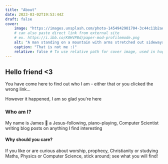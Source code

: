 ```yaml
---
title: "About"
date: 2023-03-02T19:53:44Z
draft: false
cover:
    image: "https://images.unsplash.com/photo-1454942901704-3c44c11b2ad1?ixlib=rb-4.0.3&ixid=MnwxMjA3fDB8MHxwaG90by1wYWdlfHx8fGVufDB8fHx8&auto=format&fit=crop&w=1740&q=80"
    # can also paste direct link from external site
    # ex. https://i.ibb.co/K0HVPBd/paper-mod-profilemode.png
    alt: "A man standing on a mountain with arms stretched out sideways"
    caption: "That is not me :)"
    relative: false # To use relative path for cover image, used in hugo Page-bundles
---
```


## Hello friend <3

You have come here to find out who I am - either that or you clicked the wrong link...

However it happened, I am so glad you're here

### Who am I?
My name is James 🌟 a Jesus-following, piano-playing, Computer Scientist writing blog posts on anything I find interesting

#### Why should you care?
If you like or are curious about worship, prophecy, Christianity or studying Maths, Physics or Computer Science, stick around; see what you will find!

